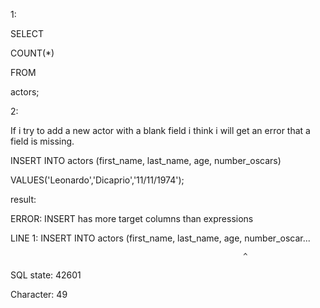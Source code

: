 1:

SELECT

   COUNT(*)

FROM

   actors;


2:

If i try to add a new actor with a blank field i think i will get an error that a field is missing.

INSERT INTO actors (first_name, last_name, age, number_oscars)

VALUES('Leonardo','Dicaprio','11/11/1974');

result:

ERROR:  INSERT has more target columns than expressions

LINE 1: INSERT INTO actors (first_name, last_name, age, number_oscar...

                                                        ^
SQL state: 42601

Character: 49

